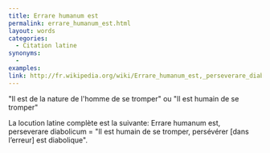 ```yaml
---
title: Errare humanum est
permalink: errare_humanum_est.html
layout: words
categories:
  - Citation latine
synonyms:
  - 
examples:
link: http://fr.wikipedia.org/wiki/Errare_humanum_est,_perseverare_diabolicum
---
```


"Il est de la nature de l'homme de se tromper" ou "Il est humain de se tromper"

La locution latine complète est la suivante:
Errare humanum est, perseverare diabolicum
= "Il est humain de se tromper, persévérer [dans l’erreur] est diabolique".
